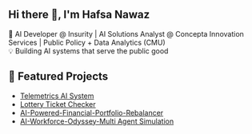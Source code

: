 ## Hi there 👋, I'm Hafsa Nawaz
🎯 AI Developer @ Insurity | AI Solutions Analyst @ Concepta Innovation Services | Public Policy + Data Analytics (CMU)  
💡 Building AI systems that serve the public good

## 🚀 Featured Projects
-  [Telemetrics AI System]((https://github.com/hnawaz2025/Telemetra))
-  [Lottery Ticket Checker]((https://github.com/hnawaz2025/LuckySnap))
-  [AI-Powered-Financial-Portfolio-Rebalancer]((https://github.com/hnawaz2025/AI-Powered-Financial-Portfolio-Rebalancer-))
-  [AI-Workforce-Odyssey-Multi Agent Simulation]((https://github.com/hnawaz2025/AI-Workforce-Odyssey---Multi-Agent-Simulation))


